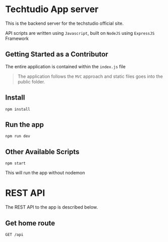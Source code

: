# Techtudio App server
This is the backend server for the techstudio official site.

API scripts are written using `Javascript`, built on `NodeJS` using `ExpressJS` Framework

## Getting Started as a Contributor

The entire application is contained within the `index.js` file

> The application follows the `MVC` approach and static files goes into the public folder. 

## Install

    npm install
    
## Run the app

    npm run dev

## Other Available Scripts

    npm start
This will run the app without nodemon

# REST API

The REST API to the app is described below.

## Get home route

`GET /api`

